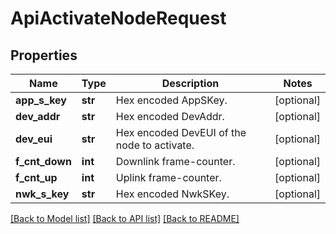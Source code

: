# ApiActivateNodeRequest

## Properties
Name | Type | Description | Notes
------------ | ------------- | ------------- | -------------
**app_s_key** | **str** | Hex encoded AppSKey. | [optional] 
**dev_addr** | **str** | Hex encoded DevAddr. | [optional] 
**dev_eui** | **str** | Hex encoded DevEUI of the node to activate. | [optional] 
**f_cnt_down** | **int** | Downlink frame-counter. | [optional] 
**f_cnt_up** | **int** | Uplink frame-counter. | [optional] 
**nwk_s_key** | **str** | Hex encoded NwkSKey. | [optional] 

[[Back to Model list]](../README.md#documentation-for-models) [[Back to API list]](../README.md#documentation-for-api-endpoints) [[Back to README]](../README.md)


